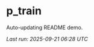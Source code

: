 # p_train

Auto-updating README demo.

<!--START_SECTION:status-->
_Last run: 2025-09-21 06:28 UTC_
<!--END_SECTION:status-->

























































































































































































































































































































































































































































































































































































































































































































































